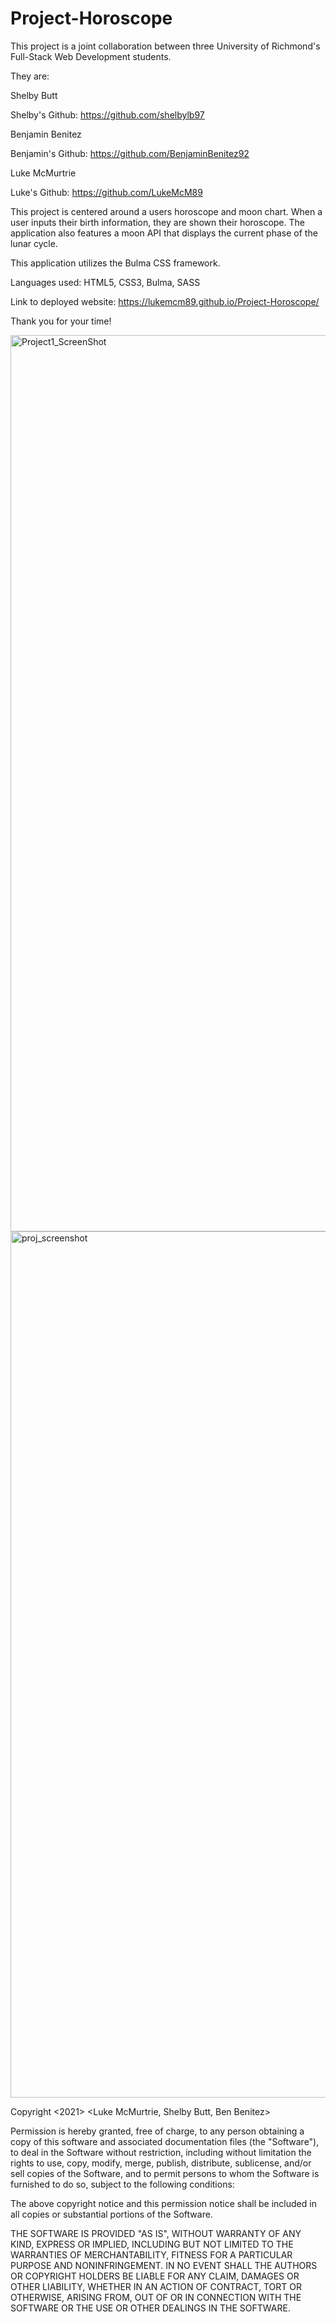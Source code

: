 # Project-Horoscope

This project is a joint collaboration between three University of Richmond's Full-Stack Web Development students. 

They are:

Shelby Butt 

Shelby's Github: https://github.com/shelbylb97

Benjamin Benitez

Benjamin's Github: https://github.com/BenjaminBenitez92
 
Luke McMurtrie

Luke's Github: https://github.com/LukeMcM89


This project is centered around a users horoscope and moon chart. When a user inputs their birth information, they are shown their horoscope. The application also features a moon API that displays the current phase of the lunar cycle. 

This application utilizes the Bulma CSS framework.

Languages used: HTML5, CSS3, Bulma, SASS


Link to deployed website: https://lukemcm89.github.io/Project-Horoscope/


Thank you for your time!

<img width="1434" alt="Project1_ScreenShot" src="https://user-images.githubusercontent.com/80003989/126084210-0d28c628-5a99-4b37-a543-1469de7fc765.png">

<img width="1386" alt="proj_screenshot" src="https://user-images.githubusercontent.com/80003989/127020352-dbb59b62-eb5d-4f70-8d81-20be27eb2b10.png">

Copyright <2021> <Luke McMurtrie, Shelby Butt, Ben Benitez>

Permission is hereby granted, free of charge, to any person obtaining a copy of this software and associated documentation files (the "Software"), to deal in the Software without restriction, including without limitation the rights to use, copy, modify, merge, publish, distribute, sublicense, and/or sell copies of the Software, and to permit persons to whom the Software is furnished to do so, subject to the following conditions:

The above copyright notice and this permission notice shall be included in all copies or substantial portions of the Software.

THE SOFTWARE IS PROVIDED "AS IS", WITHOUT WARRANTY OF ANY KIND, EXPRESS OR IMPLIED, INCLUDING BUT NOT LIMITED TO THE WARRANTIES OF MERCHANTABILITY, FITNESS FOR A PARTICULAR PURPOSE AND NONINFRINGEMENT. IN NO EVENT SHALL THE AUTHORS OR COPYRIGHT HOLDERS BE LIABLE FOR ANY CLAIM, DAMAGES OR OTHER LIABILITY, WHETHER IN AN ACTION OF CONTRACT, TORT OR OTHERWISE, ARISING FROM, OUT OF OR IN CONNECTION WITH THE SOFTWARE OR THE USE OR OTHER DEALINGS IN THE SOFTWARE.
